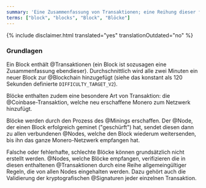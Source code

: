 ```yaml
---
summary: 'Eine Zusammenfassung von Transaktionen; eine Reihung dieser formt eine Blockchain'
terms: ["block", "blocks", "Block", "Blöcke"]
---
```


{% include disclaimer.html translated="yes" translationOutdated="no" %}

### Grundlagen

Ein Block enthält @Transaktionen (ein Block ist sozusagen eine
Zusammenfassung ebendieser). Durchschnittlich wird alle zwei Minuten ein
neuer Block zur @Blockchain hinzugefügt (siehe das konstant als 120 Sekunden
definierte `DIFFICULTY_TARGET_V2`).

Blöcke enthalten zudem eine besondere Art von Transaktion: die
@Coinbase-Transaktion, welche neu erschaffene Monero zum Netzwerk hinzufügt.

Blöcke werden durch den Prozess des @Minings erschaffen. Der @Node, der
einen Block erfolgreich geminet ("geschürft") hat, sendet diesen dann zu
allen verbundenen @Nodes, welche den Block wiederum weitersenden, bis ihn
das ganze Monero-Netzwerk empfangen hat.

Falsche oder fehlerhafte, schlechte Blöcke können grundsätzlich nicht
erstellt werden. @Nodes, welche Blöcke empfangen, verifizieren die in diesen
enthaltenen @Transaktionen durch eine Reihe allgemeingültiger Regeln, die
von allen Nodes eingehalten werden. Dazu gehört auch die Validierung der
kryptografischen @Signaturen jeder einzelnen Transaktion.

